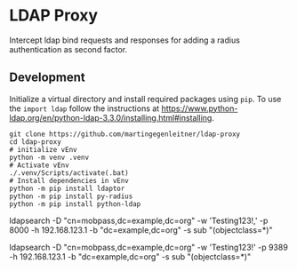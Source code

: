 # LDAP Proxy

Intercept ldap bind requests and responses for adding a radius authentication as second factor.

## Development

Initialize a virtual directory and install required packages using `pip`.
To use the `import ldap` follow the instructions at <https://www.python-ldap.org/en/python-ldap-3.3.0/installing.html#installing>.

```shell
git clone https://github.com/martingegenleitner/ldap-proxy
cd ldap-proxy
# initialize vEnv
python -m venv .venv
# Activate vEnv
./.venv/Scripts/activate(.bat)
# Install dependencies in vEnv
python -m pip install ldaptor
python -m pip install py-radius
python -m pip install python-ldap
```

ldapsearch -D "cn=mobpass,dc=example,dc=org" -w 'Testing123!,' -p 8000 -h 192.168.123.1 -b "dc=example,dc=org" -s sub "(objectclass=*)"

ldapsearch -D "cn=mobpass,dc=example,dc=org" -w 'Testing123!' -p 9389 -h 192.168.123.1 -b "dc=example,dc=org" -s sub "(objectclass=*)"
